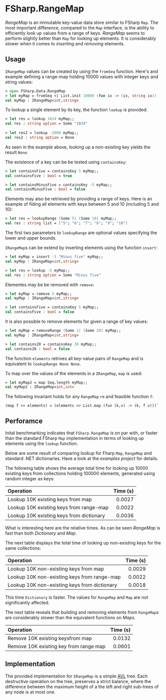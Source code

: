 FSharp.RangeMap
===============
*RangeMap* is an immutable key-value data store similar to FSharp `Map`. The most important difference, compared to the `Map` interface, is the ability to efficiently look up values from a range of keys. *RangeMap* seems to perform slightly better than `Map` for looking up elements. It is considerably slower when it comes to *inserting* and *removing* elements.


Usage
---------
`IRangeMap` values can be created by using the `fromSeq` function. Here's and example defining a range-map holding 10000 values with integer keys and string values:

```fsharp
> open FSharp.Data.RangeMap
> let myMap = fromSeq <| List.init 10000 (fun ix -> (ix, string ix))
val myMap : IRangeMap<int,string>
```

To lookup a single element by its key, the function `lookup` is provided:

```fsharp
> let res = lookup 1024 myMap;;
val res : string option = Some "1024"
    
> let res2 = lookup -2000 myMap;;
val res2 : string option = None
```

As seen in the example above, looking up a non-existing key yields the result `None`.

The existence of a key can be be tested using `containsKey`:

```fsharp
> let containsFive = containsKey 5 myMap;;
val containsFive : bool = true

> let containsMinusFive = containsKey -5 myMap;;
val containsMinusFive : bool = false
```

Elements may also be retrieved by providing a range of keys. Here is an example of fiding all elements with keys between 5 and 10 (including 5 and 10):

```fsharp
> let res = lookupRange (Some 5) (Some 10) myMap;;
val res : string list = ["5"; "6"; "7"; "8"; "9"; "10"]
```

The first two parameters to `lookupRange` are optional values specifying the lower and upper bounds.


`IRangeMap`s can be extend by inserting elements using the function `insert`:

```fsharp
> let myMap = insert -5 "Minus five" myMap;;
val myMap : IRangeMap<int,string>

> let res = lookup -5 myMap;;
val res : string option = Some "Minus five"
```

Elementes may be be removed with `remove`:

```fsharp
> let myMap = remove 5 myMap;;
val myMap : IRangeMap<int,string>

> let containsFive = containsKey 5 myMap;;
val containsFive : bool = false
```

It is also possible to remove elements for given a range of key values:

```fsharp
> let myMap = removeRange (Some 1) (Some 20) myMap;;
val myMap : IRangeMap<int,string>

> let contains20 = containsKey 20 myMap;;
val contains20 : bool = false
```

The function `elements` retrives all key-value pairs of `RangeMap` and is equivalent to `lookupRange None None`.

To map over the values of the elements in a `IRangeMap`, `map` is used:

```fsharp
> let myMap2 = map Seq.length myMap;;
val myMap2 : IRangeMap<int,int>
```

The following invariant holds for any `RangeMap` `rm` and feasible function `f`: 

```fhsarp
(map f >> elements) = (elements >> List.map (fun (k,v) -> (k, f v)))`
```


Perforamce
--------------------
Inital benchmarking indicates that `FSharp.RangeMap` is on par with, or faster than the standard FSharp `Map` implementation in terms of looking up elements using the `lookup` function. 

Below are some result of comparing lookup for Fharp `Map`, `RangeMap` and standard .NET dictionaries. Have a look at the *examples project* for details.

The following table shows the average total time for looking up 10000 existing keys from collections holding 100000 elements, generated using random integer as keys:


| Operation                                        | Time (s)  |
|:-------------------------------------------------|----------:|
| Lookup 10K existing keys from map                | 0.0027    |
| Lookup 10K existing keys from range-map          | 0.0022    |
| Lookup 10K existing keys from dictionary         | 0.0036    |


What is interesting here are the relative times. As can be seen *RangeMap* is fast than both *Dictionary* and *Map*.


The next table displays the total time of looking up non-existing keys for the same collections:


| Operation                                            | Time (s)  |
|:-----------------------------------------------------|----------:|
| Lookup 10K non-existing keys from map                | 0.0029    |
| Lookup 10K non-existing keys from range-map          | 0.0022    |
| Lookup 10K non-existing keys from dictionary         | 0.0018    |

This time `Dictionary` is faster. The values for `RangeMap` and `Map` are not significantly affected.


The next table reveals that building and removing elements from `RangeMap`s are considerably slower than the equivalent functions on *Maps*.

| Operation                                            | Time (s)  | 
|:-----------------------------------------------------|----------:|
| Remove 10K existing keysfrom map                     | 0.0132    |
| Remove 10K existing key from range map               | 0.0601    |




Implementation
--------------------
The provided implementation for `IRangeMap` is a simple [AVL] tree. Each destructive operation on the tree, preserves a strict balance, where the difference between the maximum height of a the left and right sub-trees of any node is at most one.


[AVL]:http://en.wikipedia.org/wiki/AVL_tree










